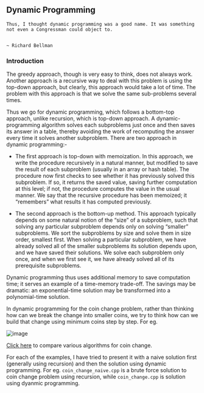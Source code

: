 ## Dynamic Programming

```
Thus, I thought dynamic programming was a good name. It was something not even a Congressman could object to.

                                                                                      ~ Richard Bellman
```

### Introduction

The greedy approach, though is very easy to think, does not always work. Another approach is a recursive way to deal with this problem is using the top-down approach, but clearly, this approach would take a lot of time. The problem with this approach is that we solve the same sub-problems several times. 

Thus we go for dynamic programming, which follows a bottom-top approach, unlike recursion, which is top-down approach. A dynamic-programming algorithm solves each subproblems just once and then saves its answer in a table, thereby avoiding the work of recomputing the answer every time it solves another subproblem. There are two approach in dynamic programming:- 

* The first approach is top-down with memoization. In this approach, we write the procedure recursively in a natural manner, but modified to save the result of each subproblem (usually in an array or hash table). The procedure now first checks to see whether it has previously solved this subproblem. If so, it returns the saved
value, saving further computation at this level; if not, the procedure computes the value in the usual manner. We say that the recursive procedure has been memoized; it “remembers” what results it has computed previously.

* The second approach is the bottom-up method. This approach typically depends on some natural notion of the “size” of a subproblem, such that solving any particular subproblem depends only on solving “smaller” subproblems. We sort the subproblems by size and solve them in size order, smallest first. When solving a
particular subproblem, we have already solved all of the smaller subproblems its solution depends upon, and we have saved their solutions. We solve each subproblem only once, and when we first see it, we have already solved all of its prerequisite subproblems.

Dynamic programming thus uses additional memory to save computation time; it serves an example of a time-memory trade-off. The savings may be dramatic: an exponential-time solution may be transformed into a polynomial-time solution.

In dynamic programming for the coin change problem, rather than thinking how can we break the change into smaller coins, we try to think how can we build that change using minimum coins step by step. For eg. 

![image](https://user-images.githubusercontent.com/103832825/223014197-ad0a5185-a6b3-46a5-af2f-28338813646a.png)

<a href="https://www.cs.usfca.edu/~galles/visualization/DPChange.html">Click here</a> to compare various algorithms for coin change.

For each of the examples, I have tried to present it with a naive solution first (generally using recursion) and then the solution using dynamic programming. For eg. ```coin_change_naive.cpp``` is a brute force solution to coin change problem using recursion, while ```coin_change.cpp``` is solution using dyanmic programming.


